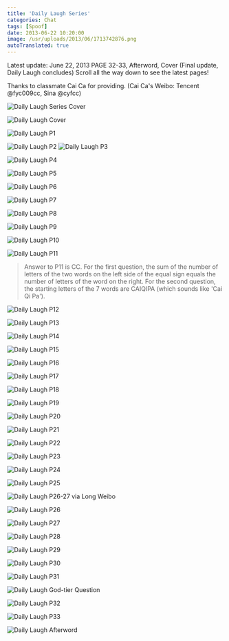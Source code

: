 ```yaml
---
title: 'Daily Laugh Series'
categories: Chat
tags: [Spoof]
date: 2013-06-22 10:20:00
image: /usr/uploads/2013/06/1713742876.png
autoTranslated: true
---
```



Latest update: June 22, 2013 PAGE 32-33, Afterword, Cover (Final update, Daily Laugh concludes) Scroll all the way down to see the latest pages!

Thanks to classmate Cai Ca for providing. (Cai Ca's Weibo: Tencent @fyc009cc, Sina @cyfcc)

![Daily Laugh Series Cover](/usr/uploads/2013/06/1713742876.png)

![Daily Laugh Cover](/usr/uploads/2013/06/3910097751.jpg)

![Daily Laugh P1](/usr/uploads/2013/03/4091667684.jpg)

![Daily Laugh P2](/usr/uploads/2013/03/3862196970.jpg)
![Daily Laugh P3](/usr/uploads/2013/03/2523647707.jpg)

![Daily Laugh P4](/usr/uploads/2013/03/2925451167.jpg)

![Daily Laugh P5](/usr/uploads/2013/03/1267503340.jpg)

![Daily Laugh P6](/usr/uploads/2013/03/3204030161.jpg)

![Daily Laugh P7](/usr/uploads/2013/03/964518455.jpg)

![Daily Laugh P8](/usr/uploads/2013/03/4156094677.jpg)

![Daily Laugh P9](/usr/uploads/2013/03/4148556026.jpg)

![Daily Laugh P10](/usr/uploads/2013/04/39386032.jpg)

![Daily Laugh P11](/usr/uploads/2013/04/963805809.jpg)

> Answer to P11 is CC. For the first question, the sum of the number of letters of the two words on the left side of the equal sign equals the number of letters of the word on the right. For the second question, the starting letters of the 7 words are CAIQIPA (which sounds like 'Cai Qi Pa').

![Daily Laugh P12](/usr/uploads/2013/04/285365098.jpg)

![Daily Laugh P13](/usr/uploads/2013/04/2950393274.jpg)

![Daily Laugh P14](/usr/uploads/2013/04/3437658715.jpg)

![Daily Laugh P15](/usr/uploads/2013/04/3811232362.jpg)

![Daily Laugh P16](/usr/uploads/2013/04/1809970584.jpg)

![Daily Laugh P17](/usr/uploads/2013/04/4259257432.jpg)

![Daily Laugh P18](/usr/uploads/2013/04/1942059448.jpg)

![Daily Laugh P19](/usr/uploads/2013/04/1796810230.jpg)

![Daily Laugh P20](/usr/uploads/2013/04/814496739.jpg)

![Daily Laugh P21](/usr/uploads/2013/04/3667320967.jpg)

![Daily Laugh P22](/usr/uploads/2013/04/608174317.jpg)

![Daily Laugh P23](/usr/uploads/2013/04/2644998695.jpg)

![Daily Laugh P24](/usr/uploads/2013/04/1506083135.jpg)

![Daily Laugh P25](/usr/uploads/2013/04/919871035.jpg)

![Daily Laugh P26-27 via Long Weibo](/usr/uploads/2013/05/2107351173.png)

![Daily Laugh P26](/usr/uploads/2013/05/3612955970.jpg)

![Daily Laugh P27](/usr/uploads/2013/05/3908664521.jpg)

![Daily Laugh P28](/usr/uploads/2013/05/1948853953.jpg)

![Daily Laugh P29](/usr/uploads/2013/05/351050252.jpg)

![Daily Laugh P30](/usr/uploads/2013/06/3401786730.jpg)

![Daily Laugh P31](/usr/uploads/2013/06/2392969939.jpg)

![Daily Laugh God-tier Question](/usr/uploads/2013/06/3792011263.jpg)

![Daily Laugh P32](/usr/uploads/2013/06/2568968605.jpg)

![Daily Laugh P33](/usr/uploads/2013/06/450412695.jpg)

![Daily Laugh Afterword](/usr/uploads/2013/06/1631862769.jpg)
```
